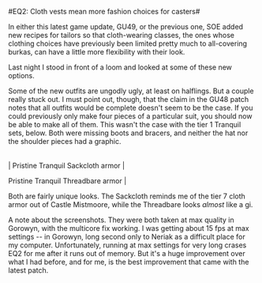 #EQ2: Cloth vests mean more fashion choices for casters#

In either this latest game update, GU49, or the previous one, SOE added new recipes for tailors so that cloth-wearing classes, the ones whose clothing choices have previously been limited pretty much to all-covering burkas, can have a little more flexibility with their look.

Last night I stood in front of a loom and looked at some of these new options.

Some of the new outfits are ungodly ugly, at least on halflings. But a couple really stuck out. I must point out, though, that the claim in the GU48 patch notes that all outfits would be complete doesn't seem to be the case. If you could previously only make four pieces of a particular suit, you should now be able to make all of them. This wasn't the case with the tier 1 Tranquil sets, below. Both were missing boots and bracers, and neither the hat nor the shoulder pieces had a graphic.





|  |  |
| --- | --- |
| 
Pristine Tranquil Sackcloth armor |
 
Pristine Tranquil Threadbare armor |



Both are fairly unique looks. The Sackcloth reminds me of the tier 7 cloth armor out of Castle Mistmoore, while the Threadbare looks *almost* like a gi.

A note about the screenshots. They were both taken at max quality in Gorowyn, with the multicore fix working. I was getting about 15 fps at max settings -- in Gorowyn, long second only to Neriak as a difficult place for my computer. Unfortunately, running at max settings for very long crases EQ2 for me after it runs out of memory. But it's a huge improvement over what I had before, and for me, is the best improvement that came with the latest patch.

